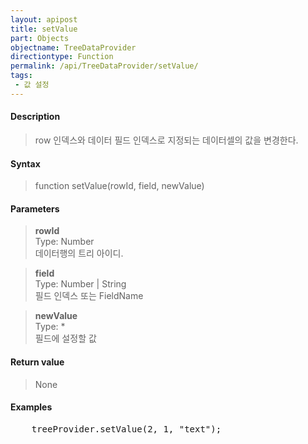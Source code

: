```yaml
---
layout: apipost
title: setValue
part: Objects
objectname: TreeDataProvider
directiontype: Function
permalink: /api/TreeDataProvider/setValue/
tags:
 - 값 설정
---
```



#### Description

> row 인덱스와 데이터 필드 인덱스로 지정되는 데이터셀의 값을 변경한다.

#### Syntax

> function setValue(rowId, field, newValue)

#### Parameters

> **rowId**  
> Type: Number  
> 데이터행의 트리 아이디.  

> **field**  
> Type: Number \| String  
> 필드 인덱스 또는 FieldName

> **newValue**  
> Type: *  
> 필드에 설정할 값

#### Return value

> None

#### Examples 

<pre class="prettyprint">
	treeProvider.setValue(2, 1, "text");
</pre>
